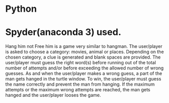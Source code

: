 # Python
# Spyder(anaconda 3) used.
Hang him not Free him is a game very similar to hangman.
The user/player is asked to choose a category: movies, animal or places.
Depending on the chosen category, a clue is generated and blank spaces are provided. 
The user/player must guess the right word(s) before running out of the total number of attempts and/or before exceeding the allowed number of wrong guesses.
As and when the user/player makes a wrong guess, a part of the man gets hanged in the turtle window.
To win, the user/player must guess the name correctly and prevent the man from hanging.
If the maximum attempts or the maximum wrong attempts are reached, the man gets hanged and the user/player looses the game.
